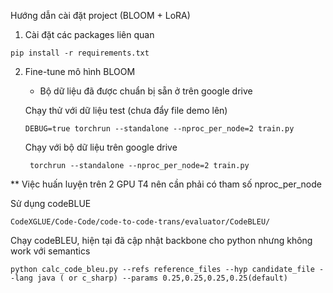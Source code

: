 
Hướng dẫn cài đặt project (BLOOM + LoRA)

1. Cài đặt các packages liên quan
```
pip install -r requirements.txt
```
2. Fine-tune mô hình BLOOM
    - Bộ dữ liệu đã được chuẩn bị sẵn ở trên google drive
    
    Chạy thử với dữ liệu test (chưa đẩy file demo lên)
    ```
    DEBUG=true torchrun --standalone --nproc_per_node=2 train.py
    ```
    Chạy với bộ dữ liệu trên google drive
   ```
    torchrun --standalone --nproc_per_node=2 train.py
    ```
** Việc huấn luyện trên 2 GPU T4 nên cần phải có tham số nproc_per_node

Sử dụng codeBLUE 

```
CodeXGLUE/Code-Code/code-to-code-trans/evaluator/CodeBLEU/
```

Chạy codeBLEU, hiện tại đã cập nhật backbone cho python nhưng không work với semantics

```
python calc_code_bleu.py --refs reference_files --hyp candidate_file --lang java ( or c_sharp) --params 0.25,0.25,0.25,0.25(default)
```